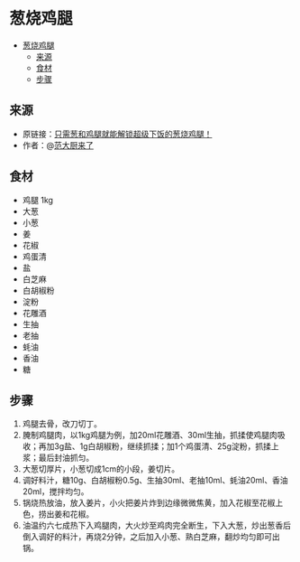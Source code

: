 # 葱烧鸡腿
- [葱烧鸡腿](#葱烧鸡腿)
  - [来源](#来源)
  - [食材](#食材)
  - [步骤](#步骤)
## 来源
* 原链接：[只需葱和鸡腿就能解锁超级下饭的葱烧鸡腿！](https://www.bilibili.com/video/BV1xzmoY8Ejq/) 
* 作者：@[范大厨来了](https://space.bilibili.com/559000080/)
## 食材
* 鸡腿 1kg  
* 大葱  
* 小葱  
* 姜  
* 花椒  
* 鸡蛋清  
* 盐  
* 白芝麻  
* 白胡椒粉  
* 淀粉  
* 花雕酒  
* 生抽  
* 老抽  
* 蚝油  
* 香油  
* 糖  
## 步骤
1. 鸡腿去骨，改刀切丁。
2. 腌制鸡腿肉，以1kg鸡腿为例，加20ml花雕酒、30ml生抽，抓揉使鸡腿肉吸收；再加3g盐、1g白胡椒粉，继续抓揉；加1个鸡蛋清、25g淀粉，抓揉上浆；最后封油抓匀。
3. 大葱切厚片，小葱切成1cm的小段，姜切片。
4. 调好料汁，糖10g、白胡椒粉0.5g、生抽30ml、老抽10ml、蚝油20ml、香油20ml，搅拌均匀。
5. 锅烧热放油，放入姜片，小火把姜片炸到边缘微微焦黄，加入花椒至花椒上色，捞出姜和花椒。
6. 油温约六七成热下入鸡腿肉，大火炒至鸡肉完全断生，下入大葱，炒出葱香后倒入调好的料汁，再烧2分钟，之后加入小葱、熟白芝麻，翻炒均匀即可出锅。